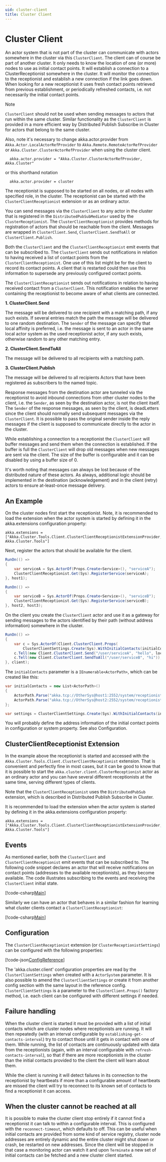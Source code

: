 ```yaml
---
uid: cluster-client
title: Cluster Client
---
```

# Cluster Client

An actor system that is not part of the cluster can communicate with actors somewhere in the cluster via this `ClusterClient`. The client can of course be part of another cluster. It only needs to know the location of one (or more) nodes to use as initial contact points. It will establish a connection to a ClusterReceptionist somewhere in the cluster. It will monitor the connection to the receptionist and establish a new connection if the link goes down. When looking for a new receptionist it uses fresh contact points retrieved from previous establishment, or periodically refreshed contacts, i.e. not necessarily the initial contact points.

> [!NOTE]
> `ClusterClient` should not be used when sending messages to actors that run within the same cluster. Similar functionality as the `ClusterClient` is provided in a more efficient way by Distributed Publish Subscribe in Cluster for actors that belong to the same cluster.

Also, note it's necessary to change akka.actor.provider from `Akka.Actor.LocalActorRefProvider` to `Akka.Remote.RemoteActorRefProvider` or `Akka.Cluster.ClusterActorRefProvider` when using the cluster client.

```
  akka.actor.provider = "Akka.Cluster.ClusterActorRefProvider, Akka.Cluster"
```

  or this shorthand notation

```
  akka.actor.provider = cluster
```

The receptionist is supposed to be started on all nodes, or all nodes with specified role, in the cluster. The receptionist can be started with the `ClusterClientReceptionist` extension or as an ordinary actor.

You can send messages via the `ClusterClient` to any actor in the cluster that is registered in the `DistributedPubSubMediator` used by the `ClusterReceptionist`. The `ClusterClientReceptionist` provides methods for registration of actors that should be reachable from the client. Messages are wrapped in `ClusterClient.Send`, `ClusterClient.SendToAll` or `ClusterClient.Publish`.

Both the `ClusterClient` and the `ClusterClientReceptionist` emit events that can be subscribed to. The `ClusterClient` sends out notifications in relation to having received a list of contact points from the `ClusterClientReceptionist`. One use of this list might be for the client to record its contact points. A client that is restarted could then use this information to supersede any previously configured contact points.

The `ClusterClientReceptionist` sends out notifications in relation to having received contact from a `ClusterClient`. This notification enables the server containing the receptionist to become aware of what clients are connected.

**1. ClusterClient.Send**

The message will be delivered to one recipient with a matching path, if any such exists. If several entries match the path the message will be delivered to one random destination. The `Sender` of the message can specify that local affinity is preferred, i.e. the message is sent to an actor in the same local actor system as the used receptionist actor, if any such exists, otherwise random to any other matching entry.

**2. ClusterClient.SendToAll**

The message will be delivered to all recipients with a matching path.

**3. ClusterClient.Publish**

The message will be delivered to all recipients Actors that have been registered as subscribers to the named topic.

Response messages from the destination actor are tunneled via the receptionist to avoid inbound connections from other cluster nodes to the client, i.e. the `Sender`, as seen by the destination actor, is not the client itself. The `Sender` of the response messages, as seen by the client, is deadLetters since the client should normally send subsequent messages via the `ClusterClient`. It is possible to pass the original sender inside the reply messages if the client is supposed to communicate directly to the actor in the cluster.

While establishing a connection to a receptionist the `ClusterClient` will buffer messages and send them when the connection is established. If the buffer is full the `ClusterClient` will drop old messages when new messages are sent via the client. The size of the buffer is configurable and it can be disabled by using a buffer size of 0.

It's worth noting that messages can always be lost because of the distributed nature of these actors. As always, additional logic should be implemented in the destination (acknowledgement) and in the client (retry) actors to ensure at-least-once message delivery.

## An Example

On the cluster nodes first start the receptionist. Note, it is recommended to load the extension when the actor system is started by defining it in the akka.extensions configuration property:

```hocon
akka.extensions = ["Akka.Cluster.Tools.Client.ClusterClientReceptionistExtensionProvider, Akka.Cluster.Tools"]
```

Next, register the actors that should be available for the client.

```csharp
RunOn(() =>
{
    var serviceA = Sys.ActorOf(Props.Create<Service>(), "serviceA");
    ClusterClientReceptionist.Get(Sys).RegisterService(serviceA);
}, host1);

RunOn(() =>
{
    var serviceB = Sys.ActorOf(Props.Create<Service>(), "serviceB");
    ClusterClientReceptionist.Get(Sys).RegisterService(serviceB);
}, host2, host3);
```

On the client you create the `ClusterClient` actor and use it as a gateway for sending messages to the actors identified by their path (without address information) somewhere in the cluster.

```csharp
RunOn(() =>
{
    var c = Sys.ActorOf(Client.ClusterClient.Props(
        ClusterClientSettings.Create(Sys).WithInitialContacts(initialContacts)), "client");
    c.Tell(new Client.ClusterClient.Send("/user/serviceA", "hello", localAffinity: true));
    c.Tell(new Client.ClusterClient.SendToAll("/user/serviceB", "hi"));
}, client);
```

The `initialContacts` parameter is a `IEnumerable<ActorPath>`, which can be created like this:

```csharp
var initialContacts = new List<ActorPath>()
{
    ActorPath.Parse("akka.tcp://OtherSys@host1:2552/system/receptionist"),
    ActorPath.Parse("akka.tcp://OtherSys@host2:2552/system/receptionist")
};

var settings = ClusterClientSettings.Create(Sys).WithInitialContacts(initialContacts);
```

You will probably define the address information of the initial contact points in configuration or system property. See also Configuration.

## ClusterClientReceptionist Extension

In the example above the receptionist is started and accessed with the `Akka.Cluster.Tools.Client.ClusterClientReceptionist` extension. That is convenient and perfectly fine in most cases, but it can be good to know that it is possible to start the `akka.cluster.client.ClusterReceptionist` actor as an ordinary actor and you can have several different receptionists at the same time, serving different types of clients.

Note that the `ClusterClientReceptionist` uses the `DistributedPubSub` extension, which is described in Distributed Publish Subscribe in Cluster.

It is recommended to load the extension when the actor system is started by defining it in the akka.extensions configuration property:

```hocon
akka.extensions = ["Akka.Cluster.Tools.Client.ClusterClientReceptionistExtensionProvider, Akka.Cluster.Tools"]
```

## Events

As mentioned earlier, both the `ClusterClient` and `ClusterClientReceptionist` emit events that can be subscribed to. The following code snippet declares an actor that will receive notifications on contact points (addresses to the available receptionists), as they become available. The code illustrates subscribing to the events and receiving the `ClusterClient` initial state.

[!code-csharp[Main](../../../src/core/Akka.Docs.Tests/Networking/ClusterClient/ClientListener.cs?name=ClusterClient)]

Similarly we can have an actor that behaves in a similar fashion for learning what cluster clients contact a `ClusterClientReceptionist`:

[!code-csharp[Main](../../../src/core/Akka.Docs.Tests/Networking/ClusterClient/ReceptionistListener.cs?name=ReceptionistListener)]

## Configuration

The `ClusterClientReceptionist` extension (or `ClusterReceptionistSettings`) can be configured with the following properties:

[!code-json[ConfigReference](../../../src/contrib/cluster/Akka.Cluster.Tools/Client/reference.conf)]

The 'akka.cluster.client' configuration properties are read by the `ClusterClientSettings` when created with a `ActorSystem` parameter. It is also possible to amend the `ClusterClientSettings` or create it from another config section with the same layout in the reference config. `ClusterClientSettings` is a parameter to the `ClusterClient.Props()` factory method, i.e. each client can be configured with different settings if needed.

## Failure handling

When the cluster client is started it must be provided with a list of initial contacts which are cluster nodes where receptionists are running. It will then repeatedly (with an interval configurable by `establishing-get-contacts-interval`) try to contact those until it gets in contact with one of them. While running, the list of contacts are continuously updated with data from the receptionists (again, with an interval configurable with `refresh-contacts-interval`), so that if there are more receptionists in the cluster than the initial contacts provided to the client the client will learn about them.

While the client is running it will detect failures in its connection to the receptionist by heartbeats if more than a configurable amount of heartbeats are missed the client will try to reconnect to its known set of contacts to find a receptionist it can access.

## When the cluster cannot be reached at all

It is possible to make the cluster client stop entirely if it cannot find a receptionist it can talk to within a configurable interval. This is configured with the `reconnect-timeout`, which defaults to off. This can be useful when initial contacts are provided from some kind of service registry, cluster node addresses are entirely dynamic and the entire cluster might shut down or crash, be restarted on new addresses. Since the client will be stopped in that case a monitoring actor can watch it and upon `Terminate` a new set of initial contacts can be fetched and a new cluster client started.
